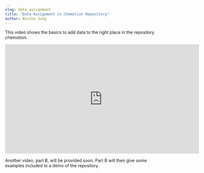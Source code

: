 ```yaml
---
slug: data_assignment
title: "Data Assignment in Chemotion Repository"
author: Nicole Jung
---
```


This video shows the basics to add data to the right place in the repository chemotion.

<iframe width="640" height="360" src="https://www.youtube.com/embed/EpJmuMFtvag" frameborder="0" allow="accelerometer; 
autoplay; clipboard-write; encrypted-media; gyroscope; picture-in-picture" allowFullScreen></iframe>

Another video, part B, will be provided soon. Part B will then give some examples included to a demo of the repository.
